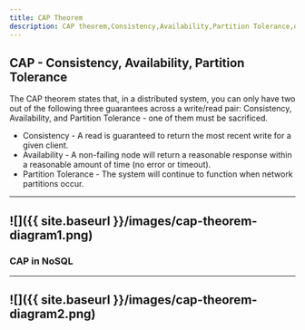 ```yaml
---
title: CAP Theorem
description: CAP theorem,Consistency,Availability,Partition Tolerance,distributed system
---
```


## CAP - Consistency, Availability, Partition Tolerance

The CAP theorem states that, in a distributed system, you can only have two out of the following three guarantees across a write/read pair: Consistency, Availability, and Partition Tolerance - one of them must be sacrificed.
* Consistency - A read is guaranteed to return the most recent write for a given client.
* Availability - A non-failing node will return a reasonable response within a reasonable amount of time (no error or timeout).
* Partition Tolerance - The system will continue to function when network partitions occur.
---

![]({{ site.baseurl }}/images/cap-theorem-diagram1.png)
---

### CAP in NoSQL
---

![]({{ site.baseurl }}/images/cap-theorem-diagram2.png)
---
